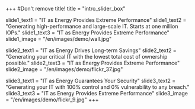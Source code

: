 +++
#Don't remove title!
title = "intro_slider_box"

slide1_text1 = "IT as Energy Provides Extreme Performance"
slide1_text2 = "Generating high-performance and large-scale IT. Starts at one million IOPs."
slide1_text3 = "IT as Energy Provides Extreme Performance"
slide1_image = "/en/images/demo/wall.jpg"

slide2_text1 = "IT as Energy Drives Long-term Savings"
slide2_text2 = "Generating your critical IT with the lowest total cost of ownership possible."
slide2_text3 = "IT as Energy Provides Extreme Performance"
slide2_image = "/en/images/demo/flickr_37.jpg"

slide3_text1 = "IT as Energy Guarantees Your Security"
slide3_text2 = "Generating your IT with 100% control and 0% vulnerability to any breach."
slide3_text3 = "IT as Energy Provides Extreme Performance"
slide3_image = "/en/images/demo/flickr_9.jpg"
+++
